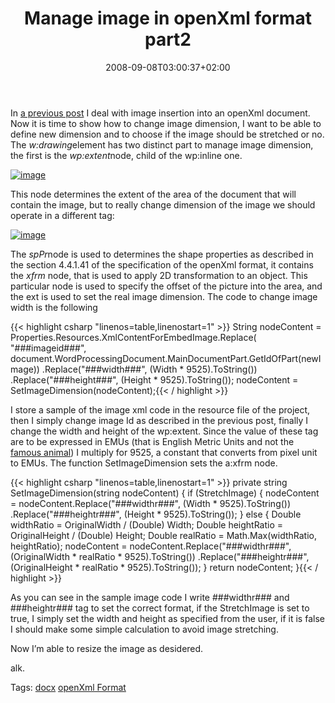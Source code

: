 ﻿---
title: "Manage image in openXml format part2"
description: ""
date: 2008-09-08T03:00:37+02:00
draft: false
tags: [Office]
categories: [Office]
---
In [a previous post](http://www.codewrecks.com/blog/index.php/2008/09/02/openxml-format-insert-an-image-into-a-document/) I deal with image insertion into an openXml document. Now it is time to show how to change image dimension, I want to be able to define new dimension and to choose if the image should be stretched or no. The *w:drawing*element has two distinct part to manage image dimension, the first is the *wp:extent*node, child of the wp:inline one.

[![image](https://www.codewrecks.com/blog/wp-content/uploads/2008/09/image-thumb2.png)](https://www.codewrecks.com/blog/wp-content/uploads/2008/09/image2.png)

This node determines the extent of the area of the document that will contain the image, but to really change dimension of the image we should operate in a different tag:

[![image](https://www.codewrecks.com/blog/wp-content/uploads/2008/09/image-thumb3.png)](https://www.codewrecks.com/blog/wp-content/uploads/2008/09/image3.png)

The *spPr*node is used to determines the shape properties as described in the section 4.4.1.41 of the specification of the openXml format, it contains the *xfrm* node, that is used to apply 2D transformation to an object. This particular node is used to specify the offset of the picture into the area, and the ext is used to set the real image dimension. The code to change image width is the following

{{< highlight csharp "linenos=table,linenostart=1" >}}
String nodeContent =
    Properties.Resources.XmlContentForEmbedImage.Replace(
        "###imageid###",
        document.WordProcessingDocument.MainDocumentPart.GetIdOfPart(newImage))
       .Replace("###width###", (Width * 9525).ToString())
       .Replace("###height###", (Height * 9525).ToString());
nodeContent = SetImageDimension(nodeContent);{{< / highlight >}}

<!-- Code inserted with Steve Dunn's Windows Live Writer Code Formatter Plugin.  http://dunnhq.com -->

I store a sample of the image xml code in the resource file of the project, then I simply change image Id as described in the previous post, finally I change the width and height of the wp:extent. Since the value of these tag are to be expressed in EMUs (that is English Metric Units and not the [famous animal](http://www.planetozkids.com/oban/animals/facts-emu.htm)) I multiply for 9525, a constant that converts from pixel unit to EMUs. The function SetImageDimension sets the a:xfrm node.

{{< highlight csharp "linenos=table,linenostart=1" >}}
private string SetImageDimension(string nodeContent)
{
    if (StretchImage)
    {
        nodeContent = nodeContent.Replace("###widthr###", (Width * 9525).ToString())
               .Replace("###heightr###", (Height * 9525).ToString());
    }
    else
    {
        Double widthRatio = OriginalWidth / (Double) Width;
        Double heightRatio = OriginalHeight / (Double) Height;
        Double realRatio = Math.Max(widthRatio, heightRatio);
        nodeContent = nodeContent.Replace("###widthr###", (OriginalWidth * realRatio * 9525).ToString())
                           .Replace("###heightr###", (OriginalHeight * realRatio * 9525).ToString());
    }
    return nodeContent;
}{{< / highlight >}}

<!-- Code inserted with Steve Dunn's Windows Live Writer Code Formatter Plugin.  http://dunnhq.com -->

As you can see in the sample image code I write ###widthr### and ###heightr### tag to set the correct format, if the StretchImage is set to true, I simply set the width and height as specified from the user, if it is false I should make some simple calculation to avoid image stretching.

Now I’m able to resize the image as desidered.

alk.

Tags: [docx](http://technorati.com/tag/docx) [openXml Format](http://technorati.com/tag/openXml%20Format)

<!--dotnetkickit-->
